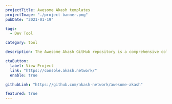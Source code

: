 ```yaml
---
projectTitle: Awesome Akash templates
projectImage: "./project-banner.png"
pubDate: "2021-01-19"

tags:
  - Dev Tool

category: tool

description: The Awesome Akash GitHub repository is a comprehensive collection of SDL templates

ctaButton:
  label: View Project
  link: "https://console.akash.network/"
  enable: true

githubLink: "https://github.com/akash-network/awesome-akash"

featured: true
---
```


